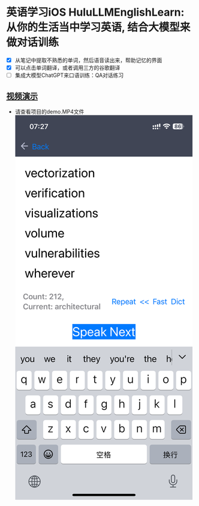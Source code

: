 # 英语学习iOS HuluLLMEnglishLearn: 从你的生活当中学习英语, 结合大模型来做对话训练
- [x] 从笔记中提取不熟悉的单词，然后语音读出来，帮助记忆的界面
- [x] 可以点击单词翻译，或者调用三方的谷歌翻译
- [ ] 集成大模型ChatGPT来口语训练：QA对话练习

## [视频演示](https://raw.githubusercontent.com/chanshunli/HuluLLMEnglishLearn/master/demo.MP4)
* 请查看项目的demo.MP4文件
![](./demo.PNG)

